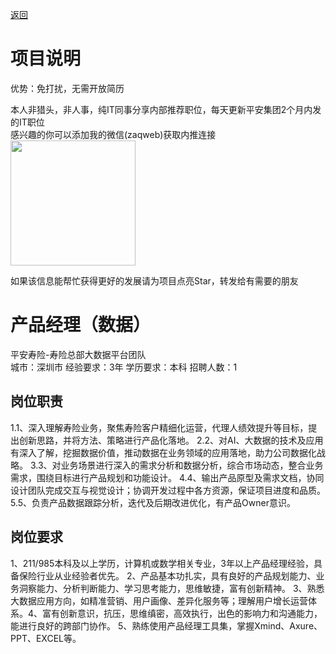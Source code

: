 [返回](../)

# 项目说明

优势：免打扰，无需开放简历

本人非猎头，非人事，纯IT同事分享内部推荐职位，每天更新平安集团2个月内发的IT职位  
感兴趣的你可以添加我的微信(zaqweb)获取内推连接  
<img src="https://github.com/zaqweb/PA-IT-JOBS/blob/master/WechatICode.jpeg"  height="200" width="200">

如果该信息能帮忙获得更好的发展请为项目点亮Star，转发给有需要的朋友

# 产品经理（数据）
平安寿险-寿险总部大数据平台团队  
城市：深圳市 经验要求：3年 学历要求：本科  招聘人数：1

## 岗位职责
1.1、深入理解寿险业务，聚焦寿险客户精细化运营，代理人绩效提升等目标，提出创新思路，并将方法、策略进行产品化落地。
2.2、对AI、大数据的技术及应用有深入了解，挖掘数据价值，推动数据在业务领域的应用落地，助力公司数据化战略。
3.3、对业务场景进行深入的需求分析和数据分析，综合市场动态，整合业务需求，围绕目标进行产品规划和功能设计。
4.4、输出产品原型及需求文档，协同设计团队完成交互与视觉设计；协调开发过程中各方资源，保证项目进度和品质。
5.5、负责产品数据跟踪分析，迭代及后期改进优化，有产品Owner意识。

## 岗位要求
1、211/985本科及以上学历，计算机或数学相关专业，3年以上产品经理经验，具备保险行业从业经验者优先。
2、产品基本功扎实，具有良好的产品规划能力、业务洞察能力、分析判断能力、学习思考能力，思维敏捷，富有创新精神。
3、熟悉大数据应用方向，如精准营销、用户画像、差异化服务等；理解用户增长运营体系。4、富有创新意识，抗压，思维缜密，高效执行，出色的影响力和沟通能力，能进行良好的跨部门协作。
5、熟练使用产品经理工具集，掌握Xmind、Axure、PPT、EXCEL等。




